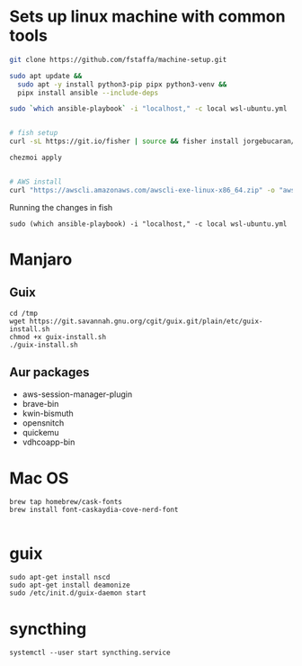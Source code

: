 # Sets up linux machine with common tools

```bash
git clone https://github.com/fstaffa/machine-setup.git

sudo apt update &&
  sudo apt -y install python3-pip pipx python3-venv &&
  pipx install ansible --include-deps

sudo `which ansible-playbook` -i "localhost," -c local wsl-ubuntu.yml


# fish setup
curl -sL https://git.io/fisher | source && fisher install jorgebucaran/fisher

chezmoi apply


# AWS install
curl "https://awscli.amazonaws.com/awscli-exe-linux-x86_64.zip" -o "awscliv2.zip" && unzip awscliv2.zip && sudo ./aws/install
```

Running the changes in fish

```fish
sudo (which ansible-playbook) -i "localhost," -c local wsl-ubuntu.yml
```

# Manjaro

## Guix

``` fish
cd /tmp
wget https://git.savannah.gnu.org/cgit/guix.git/plain/etc/guix-install.sh
chmod +x guix-install.sh
./guix-install.sh
```

## Aur packages

* aws-session-manager-plugin
* brave-bin
* kwin-bismuth
* opensnitch
* quickemu
* vdhcoapp-bin


# Mac OS

```
brew tap homebrew/cask-fonts
brew install font-caskaydia-cove-nerd-font


```

# guix

``` fish
sudo apt-get install nscd
sudo apt-get install deamonize
sudo /etc/init.d/guix-daemon start
```

# syncthing

``` fish
systemctl --user start syncthing.service 
```
